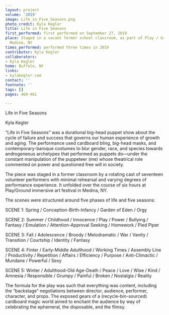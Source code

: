 ```yaml
---
layout: project
volume: '2019'
image: Life_in_Five_Seasons.png
photo_credit: Kyla Kegler
title: Life in Five Seasons
first_performed: first performed on September 27, 2019
place: Staged in a vacant former school classroom, as part of Play / Ground Art Festival,
  Medina, NY
times_performed: performed three times in 2019
contributor: Kyla Kegler
collaborators:
- Kyla Kegler
home: Buffalo, NY
links:
- kylakegler.com
contact: ''
footnote: ''
tags: []
pages: 460-461

---
```


Life in Five Seasons

Kyla Kegler

“Life in Five Seasons” was a durational big-head puppet show about the cycle of failure and success that governs our human experience of growth and aging. The performance used cardboard bling, big-head masks, and contemporary-baroque costumes to blur gender, race, and species towards androgeneous archetypes that performed as puppets do—under the constant manipulation of the puppeteer (me) whose theatrical role commented on power and questioned free will in society.

The piece was staged in a former classroom by a rotating cast of seventeen volunteer performers with minimal rehearsal and varying degrees of performance experience. It unfolded over the course of six hours at Play/Ground immersive art festival in Medina, NY.

The scenes were structured around five phases of life and five seasons:

SCENE 1: Spring / Conception-Birth-Infancy / Garden of Eden / Orgy

SCENE 2: Summer / Childhood / Innocence / Play / Power / Bullying / Fantasy / Emulation / Attention-Approval Seeking / Homework / Pied Piper

SCENE 3: Fall / Adolescence / Broody / Melodramatic / War / Vanity / Transition / Courtship / Identity / Fantasy

SCENE 4: Finter / Early-Middle Adulthood / Working Times / Assembly Line / Productivity / Repetition / Affairs / Efficiency / Purpose / Anti-Climactic / Mundane / Powerful / Sexy

SCENE 5: Winter / Adulthood-Old Age-Death / Peace / Love / Wise / Kind / Amnesia / Responsible / Grumpy / Painful / Broken / Nostalgia / Reality

The formula for the play was such that everything was content, including the “backstage” negotiations between director, audience, performer, character, and props. The exposed gears of a (recycle-bin-sourced) cardboard magic world aimed to enchant the audience by way of celebrating the ephemeral, the disposable, and the flimsy.
